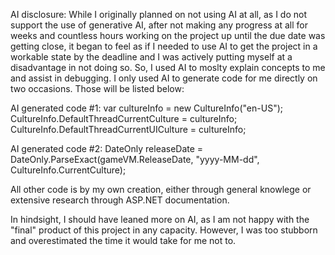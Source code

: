 AI disclosure:
While I originally planned on not using AI at all, as I do not support the use of generative AI, after not making any progress at all for weeks and countless hours working on the project up until the due date 
was getting close, it began to feel as if I needed to use AI to get the project in a workable state by the deadline and I was actively putting myself at a disadvantage in not doing so. So, I used AI to moslty 
explain concepts to me and assist in debugging. I only used AI to generate code for me directly on two occasions. Those will be listed below:

AI generated code #1:
var cultureInfo = new CultureInfo("en-US");
CultureInfo.DefaultThreadCurrentCulture = cultureInfo;
CultureInfo.DefaultThreadCurrentUICulture = cultureInfo;


AI generated code #2:
DateOnly releaseDate = DateOnly.ParseExact(gameVM.ReleaseDate, "yyyy-MM-dd", CultureInfo.CurrentCulture);


All other code is by my own creation, either through general knowlege or extensive research through ASP.NET documentation.

In hindsight, I should have leaned more on AI, as I am not happy with the "final" product of this project in any capacity. However, I was too stubborn and overestimated the time it would take for me not to.

